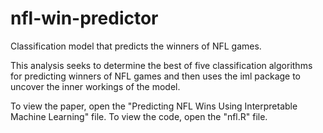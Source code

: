 # nfl-win-predictor
Classification model that predicts the winners of NFL games.

This analysis seeks to determine the best of five classification algorithms for predicting winners of NFL games and then uses the iml package to uncover the inner workings of the model.

To view the paper, open the "Predicting NFL Wins Using Interpretable Machine Learning" file.
To view the code, open the "nfl.R" file.